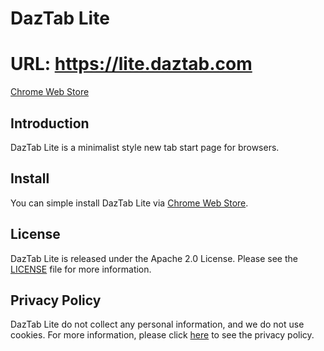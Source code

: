 # DazTab Lite

# URL: https://lite.daztab.com
[Chrome Web Store](https://chrome.google.com/webstore/detail/daztab-lite/bagdffmnpgghcehadgmhcppaphpdfmbb)

## Introduction

DazTab Lite is a minimalist style new tab start page for browsers.

## Install

You can simple install DazTab Lite via [Chrome Web Store](https://chrome.google.com/webstore/detail/daztab-lite/bagdffmnpgghcehadgmhcppaphpdfmbb).

## License

DazTab Lite is released under the Apache 2.0 License. Please see the [LICENSE](/LICENSE) file for more information.

## Privacy Policy

DazTab Lite do not collect any personal information, and we do not use cookies. For more information, please click [here](https://daztab.com/privacy.html) to see the privacy policy.
